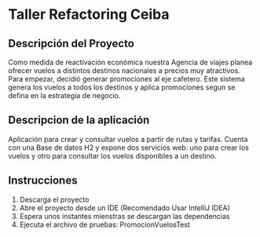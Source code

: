 # Taller Refactoring Ceiba

## Descripción del Proyecto
Como medida de reactivación económica nuestra Agencia de viajes planea ofrecer vuelos a distintos destinos nacionales a precios muy atractivos. Para empezar, decidió generar promociones al eje cafetero. Este sistema genera los vuelos a todos los destinos y aplica promociones segun se defina en la estrategia de negocio.

## Descripcion de la aplicación
Aplicación para crear y consultar vuelos a partir de rutas y tarifas. Cuenta con una Base de datos H2 y expone dos servicios web: uno para crear los vuelos y otro para consultar los vuelos disponibles a un destino.

## Instrucciones

1. Descarga el proyecto
2. Abre el proyecto desde un IDE (Recomendado Usar IntelliJ IDEA)
3. Espera unos instantes mienstras se descargan las dependencias
4. Ejecuta el archivo de pruebas: PromocionVuelosTest